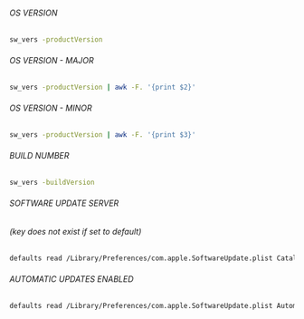 ###### OS VERSION
```bash
sw_vers -productVersion
```
###### OS VERSION - MAJOR
```bash
sw_vers -productVersion | awk -F. '{print $2}'
```
###### OS VERSION - MINOR
```bash
sw_vers -productVersion | awk -F. '{print $3}'
```
###### BUILD NUMBER
```bash
sw_vers -buildVersion
```
###### SOFTWARE UPDATE SERVER
###### *(key does not exist if set to default)*
```bash
defaults read /Library/Preferences/com.apple.SoftwareUpdate.plist CatalogURL
```
###### AUTOMATIC UPDATES ENABLED
```bash
defaults read /Library/Preferences/com.apple.SoftwareUpdate.plist AutomaticCheckEnabled
```
